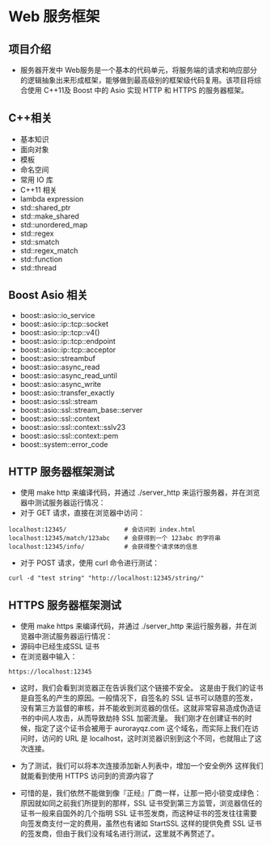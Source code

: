 # Web 服务框架

## 项目介绍
 - 服务器开发中 Web服务是一个基本的代码单元，将服务端的请求和响应部分的逻辑抽象出来形成框架，能够做到最高级别的框架级代码复用。该项目将综合使用 C++11及 Boost 中的 Asio 实现 HTTP 和 HTTPS 的服务器框架。

## C++相关
 - 基本知识
 - 面向对象
 - 模板
 - 命名空间
 - 常用 IO 库
 - C++11 相关
 - lambda expression
 - std::shared_ptr
 - std::make_shared
 - std::unordered_map
 - std::regex
 - std::smatch
 - std::regex_match
 - std::function
 - std::thread
## Boost Asio 相关
 - boost::asio::io_service
 - boost::asio::ip::tcp::socket
 - boost::asio::ip::tcp::v4()
 - boost::asio::ip::tcp::endpoint
 - boost::asio::ip::tcp::acceptor
 - boost::asio::streambuf
 - boost::asio::async_read
 - boost::asio::async_read_until
 - boost::asio::async_write
 - boost::asio::transfer_exactly
 - boost::asio::ssl::stream
 - boost::asio::ssl::stream_base::server
 - boost::asio::ssl::context
 - boost::asio::ssl::context::sslv23
 - boost::asio::ssl::context::pem
 - boost::system::error_code

## HTTP 服务器框架测试
 - 使用 make http 来编译代码，并通过 ./server_http 来运行服务器，并在浏览器中测试服务器运行情况：
 - 对于 GET 请求，直接在浏览器中访问：

```
localhost:12345/                # 会访问到 index.html
localhost:12345/match/123abc    # 会获得到一个 123abc 的字符串
localhost:12345/info/           # 会获得整个请求体的信息
```
 - 对于 POST 请求，使用 curl 命令进行测试：

```
curl -d "test string" "http://localhost:12345/string/"
```

## HTTPS 服务器框架测试
 - 使用 make https 来编译代码，并通过 ./server_http 来运行服务器，并在浏览器中测试服务器运行情况：
 - 源码中已经生成SSL 证书
 - 在浏览器中输入：

```
https://localhost:12345
```
 - 这时，我们会看到浏览器正在告诉我们这个链接不安全。
这是由于我们的证书是自签名的产生的原因。一般情况下，自签名的 SSL 证书可以随意的签发，没有第三方监督的审核，并不能收到浏览器的信任。这就非常容易造成伪造证书的中间人攻击，从而导致劫持 SSL 加密流量。
我们刚才在创建证书的时候，指定了这个证书会被用于 aurorayqz.com 这个域名，而实际上我们在访问时，访问的 URL 是 localhost，这时浏览器识别到这个不同，也就阻止了这次连接。

 - 为了测试，我们可以将本次连接添加新人列表中，增加一个安全例外
这样我们就能看到使用 HTTPS 访问到的资源内容了

 - 可惜的是，我们依然不能做到像『正经』厂商一样，让那一把小锁变成绿色：
原因就如同之前我们所提到的那样，SSL 证书受到第三方监管，浏览器信任的证书一般来自国外的几个指明 SSL 证书签发商，而这种证书的签发往往需要向签发商支付一定的费用，虽然也有诸如 StartSSL 这样的提供免费 SSL 证书的签发商，但由于我们没有域名进行测试，这里就不再赘述了。
